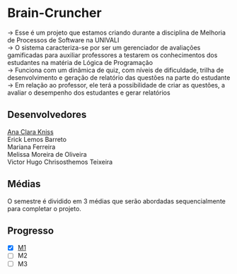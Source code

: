 # Brain-Cruncher
-> Esse é um projeto que estamos criando durante a disciplina de Melhoria de Processos de Software na UNIVALI<br>
-> O sistema caracteriza-se por ser um gerenciador de avaliações gamificadas para auxiliar professores a testarem os conhecimentos dos estudantes na matéria de Lógica de Programação<br>
-> Funciona com um dinâmica de quiz, com níveis de dificuldade, trilha de desenvolvimento  e geração de relatório das questões na parte do estudante<br>
-> Em relação ao professor, ele terá a possibilidade de criar as questões, a avaliar o desempenho dos estudantes e gerar relatórios<br>
## Desenvolvedores
[Ana Clara Kniss](https://www.linkedin.com/in/anakniss/)<br>
Erick Lemos Barreto<br>
Mariana Ferreira<br>
Melissa Moreira de Oliveira<br>
Victor Hugo Chrisosthemos Teixeira<br>
## Médias
O semestre é dividido em 3 médias que serão abordadas sequencialmente para completar o projeto.<br>
## Progresso
- [x] [M1](./M1)<br>
- [ ] M2<br>
- [ ] M3<br>
